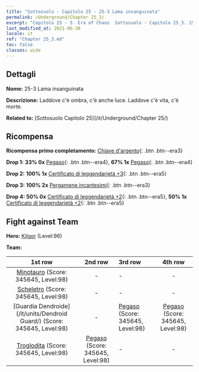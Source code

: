 ```yaml
---
title: "Sottosuolo - Capitolo 25 - 25-3 Lama insanguinata"
permalink: /Underground/Chapter 25_3/
excerpt: "Capitolo 25 - 3. Era of Chaos  Sottosuolo - Capitolo 25_3. 25-3 Lama insanguinata"
last_modified_at: 2021-06-30
locale: it
ref: "Chapter 25_3.md"
toc: false
classes: wide
---
```


## Dettagli

 **Nome:** 25-3 Lama insanguinata

 **Descrizione:** Laddove c'è ombra, c'è anche luce. Laddove c'è vita, c'è morte.

 **Related to:** [Sottosuolo Capitolo 25](/it/Underground/Chapter 25/)

## Ricompensa

 **Ricompensa primo completamento:** [Chiave d'argento](/ItemsIT/con_693/){: .btn .btn--era3}

 **Drop 1:** **33% 0x** [Pegaso](/ItemsIT/unt_202/){: .btn .btn--era4}, **67% 1x** [Pegaso](/ItemsIT/unt_202/){: .btn .btn--era4}

 **Drop 2:** **100% 1x** [Certificato di leggendarietà +3](/ItemsIT/mat_88/){: .btn .btn--era5}

 **Drop 3:** **100% 2x** [Pergamene incantesimi](/ItemsIT/con_694/){: .btn .btn--era3}

 **Drop 4:** **50% 0x** [Certificato di leggendarietà +2](/ItemsIT/mat_81/){: .btn .btn--era5}, **50% 1x** [Certificato di leggendarietà +2](/ItemsIT/mat_81/){: .btn .btn--era5}


## Fight against Team
 **Hero:** [Kilgor](/it/heroes/Kilgor/) (Level:96)

 **Team:**


  | 1st row | 2nd row | 3rd row | 4th row |
  |:----:|:----:|:----|:----:|
  | [Minotauro](/it/units/Minotaur/) (Score: 345645, Level:98)  | - | - | - |
  | [Scheletro](/it/units/Skeleton/) (Score: 345645, Level:98)  | - | - | - |
  | [Guardia Dendroide](/it/units/Dendroid Guard/) (Score: 345645, Level:98)  | - | [Pegaso](/it/units/Pegasus/) (Score: 345645, Level:98)  | [Pegaso](/it/units/Pegasus/) (Score: 345645, Level:98)  |
  | [Troglodita](/it/units/Troglodyte/) (Score: 345645, Level:98)  | [Pegaso](/it/units/Pegasus/) (Score: 345645, Level:98)  | - | - |


